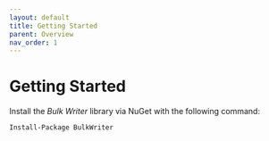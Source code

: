 ```yaml
---
layout: default
title: Getting Started
parent: Overview
nav_order: 1
---
```

# Getting Started

Install the *Bulk Writer* library via NuGet with the following command:

```Install-Package BulkWriter```

